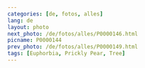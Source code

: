 ```yaml
---
categories: [de, fotos, alles]
lang: de
layout: photo
next_photo: /de/fotos/alles/P0000146.html
picname: P0000144
prev_photo: /de/fotos/alles/P0000149.html
tags: [Euphorbia, Prickly Pear, Tree]
---
```

